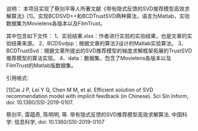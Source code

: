 说明：
本项目实现了蔡剑平等人所著文献《带有隐式反馈的SVD推荐模型高效求解算法》[1]。实现BCDSVD++和BCDTrustSVD两种算法，语言为Matlab，实验数据集为Movielens各版本以及FilmTrust。

其中包含如下文件：
1、实验结果.xlsx：作者进行实验的实验结果，也是文章的实验结果来源。
2、BCDSvdpp：根据文章的算法3设计的Matlab实验算法。
3、BCDTrustSvd：根据文章所提出的SVD推荐模型的梯度求解框架拓展的TrustSVD推荐模型的算法实现。
4、data：数据集，包含了Movielens各版本以及FilmTrust的Matlab版数据集。

引用格式:

[1]Cai J P, Lei Y Q, Chen M M, et al. Efficient solution of SVD recommendation model with implicit feedback (in Chinese). Sci Sin Inform, doi: 10.1360/SSI-2019-0107.

蔡剑平, 雷蕴奇, 陈明明, 等. 带有隐式反馈的SVD推荐模型高效求解算法. 中国科学: 信息科学, doi: 10.1360/SSI-2019-0107
